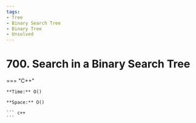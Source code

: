 ```yaml
---
tags:
- Tree
- Binary Search Tree
- Binary Tree
- Unsolved
---
```



# 700. Search in a Binary Search Tree

=== "C++"

    **Time:** O()

    **Space:** O()

    ``` c++
    ```